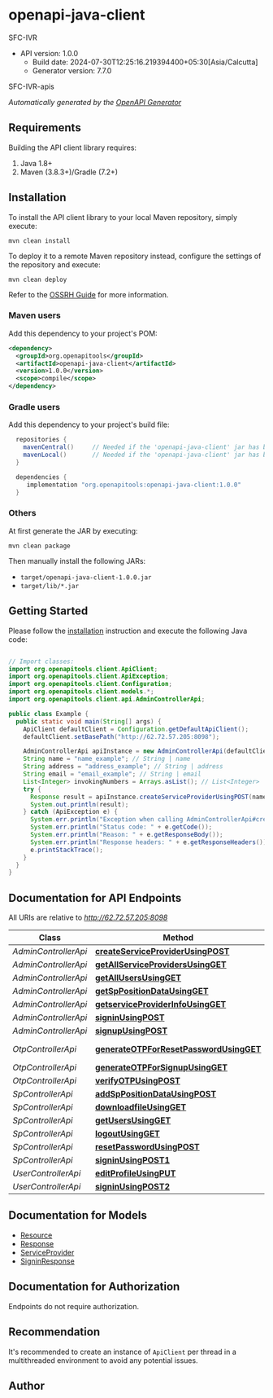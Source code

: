 # openapi-java-client

SFC-IVR
- API version: 1.0.0
  - Build date: 2024-07-30T12:25:16.219394400+05:30[Asia/Calcutta]
  - Generator version: 7.7.0

SFC-IVR-apis


*Automatically generated by the [OpenAPI Generator](https://openapi-generator.tech)*


## Requirements

Building the API client library requires:
1. Java 1.8+
2. Maven (3.8.3+)/Gradle (7.2+)

## Installation

To install the API client library to your local Maven repository, simply execute:

```shell
mvn clean install
```

To deploy it to a remote Maven repository instead, configure the settings of the repository and execute:

```shell
mvn clean deploy
```

Refer to the [OSSRH Guide](http://central.sonatype.org/pages/ossrh-guide.html) for more information.

### Maven users

Add this dependency to your project's POM:

```xml
<dependency>
  <groupId>org.openapitools</groupId>
  <artifactId>openapi-java-client</artifactId>
  <version>1.0.0</version>
  <scope>compile</scope>
</dependency>
```

### Gradle users

Add this dependency to your project's build file:

```groovy
  repositories {
    mavenCentral()     // Needed if the 'openapi-java-client' jar has been published to maven central.
    mavenLocal()       // Needed if the 'openapi-java-client' jar has been published to the local maven repo.
  }

  dependencies {
     implementation "org.openapitools:openapi-java-client:1.0.0"
  }
```

### Others

At first generate the JAR by executing:

```shell
mvn clean package
```

Then manually install the following JARs:

* `target/openapi-java-client-1.0.0.jar`
* `target/lib/*.jar`

## Getting Started

Please follow the [installation](#installation) instruction and execute the following Java code:

```java

// Import classes:
import org.openapitools.client.ApiClient;
import org.openapitools.client.ApiException;
import org.openapitools.client.Configuration;
import org.openapitools.client.models.*;
import org.openapitools.client.api.AdminControllerApi;

public class Example {
  public static void main(String[] args) {
    ApiClient defaultClient = Configuration.getDefaultApiClient();
    defaultClient.setBasePath("http://62.72.57.205:8098");

    AdminControllerApi apiInstance = new AdminControllerApi(defaultClient);
    String name = "name_example"; // String | name
    String address = "address_example"; // String | address
    String email = "email_example"; // String | email
    List<Integer> invokingNumbers = Arrays.asList(); // List<Integer> | invokingNumbers
    try {
      Response result = apiInstance.createServiceProviderUsingPOST(name, address, email, invokingNumbers);
      System.out.println(result);
    } catch (ApiException e) {
      System.err.println("Exception when calling AdminControllerApi#createServiceProviderUsingPOST");
      System.err.println("Status code: " + e.getCode());
      System.err.println("Reason: " + e.getResponseBody());
      System.err.println("Response headers: " + e.getResponseHeaders());
      e.printStackTrace();
    }
  }
}

```

## Documentation for API Endpoints

All URIs are relative to *http://62.72.57.205:8098*

Class | Method | HTTP request | Description
------------ | ------------- | ------------- | -------------
*AdminControllerApi* | [**createServiceProviderUsingPOST**](docs/AdminControllerApi.md#createServiceProviderUsingPOST) | **POST** /createServiceProvider | createServiceProvider
*AdminControllerApi* | [**getAllServiceProvidersUsingGET**](docs/AdminControllerApi.md#getAllServiceProvidersUsingGET) | **GET** /getAllServiceProviders | getAllServiceProviders
*AdminControllerApi* | [**getAllUsersUsingGET**](docs/AdminControllerApi.md#getAllUsersUsingGET) | **GET** /getAllUsers | getAllUsers
*AdminControllerApi* | [**getSpPositionDataUsingGET**](docs/AdminControllerApi.md#getSpPositionDataUsingGET) | **GET** /getSpPositionData/{spId} | getSpPositionData
*AdminControllerApi* | [**getserviceProviderInfoUsingGET**](docs/AdminControllerApi.md#getserviceProviderInfoUsingGET) | **GET** /getserviceProviderInfo/{uniqueId} | getserviceProviderInfo
*AdminControllerApi* | [**signinUsingPOST**](docs/AdminControllerApi.md#signinUsingPOST) | **POST** /admin/signin | signin
*AdminControllerApi* | [**signupUsingPOST**](docs/AdminControllerApi.md#signupUsingPOST) | **POST** /admin/signup | signup
*OtpControllerApi* | [**generateOTPForResetPasswordUsingGET**](docs/OtpControllerApi.md#generateOTPForResetPasswordUsingGET) | **GET** /sp/generateOTPForResetPassword/{email} | generateOTPForResetPassword
*OtpControllerApi* | [**generateOTPForSignupUsingGET**](docs/OtpControllerApi.md#generateOTPForSignupUsingGET) | **GET** /generateOTPForSignup/{email} | generateOTPForSignup
*OtpControllerApi* | [**verifyOTPUsingPOST**](docs/OtpControllerApi.md#verifyOTPUsingPOST) | **POST** /SP/verifyOTP | verifyOTP
*SpControllerApi* | [**addSpPositionDataUsingPOST**](docs/SpControllerApi.md#addSpPositionDataUsingPOST) | **POST** /addSpPositionData | addSpPositionData
*SpControllerApi* | [**downloadfileUsingGET**](docs/SpControllerApi.md#downloadfileUsingGET) | **GET** /downloadfile/{fileName} | downloadfile
*SpControllerApi* | [**getUsersUsingGET**](docs/SpControllerApi.md#getUsersUsingGET) | **GET** /getUsers/{spId} | getUsers
*SpControllerApi* | [**logoutUsingGET**](docs/SpControllerApi.md#logoutUsingGET) | **GET** /logout/{spId} | logout
*SpControllerApi* | [**resetPasswordUsingPOST**](docs/SpControllerApi.md#resetPasswordUsingPOST) | **POST** /resetPassword | resetPassword
*SpControllerApi* | [**signinUsingPOST1**](docs/SpControllerApi.md#signinUsingPOST1) | **POST** /signin | signin
*UserControllerApi* | [**editProfileUsingPUT**](docs/UserControllerApi.md#editProfileUsingPUT) | **PUT** /user/editProfile | editProfile
*UserControllerApi* | [**signinUsingPOST2**](docs/UserControllerApi.md#signinUsingPOST2) | **POST** /user/signin | signin


## Documentation for Models

 - [Resource](docs/Resource.md)
 - [Response](docs/Response.md)
 - [ServiceProvider](docs/ServiceProvider.md)
 - [SigninResponse](docs/SigninResponse.md)


<a id="documentation-for-authorization"></a>
## Documentation for Authorization

Endpoints do not require authorization.


## Recommendation

It's recommended to create an instance of `ApiClient` per thread in a multithreaded environment to avoid any potential issues.

## Author



